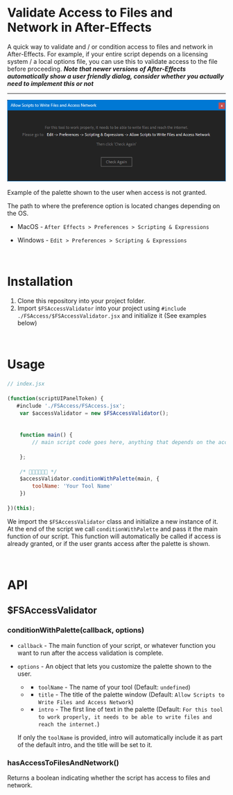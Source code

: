 # Validate Access to Files and Network in After-Effects

A quick way to validate and / or condition access to files and network in After-Effects.
For example, if your entire script depends on a licensing system / a local options file, you can use this to validate access to the file before proceeding. ***Note that newer versions of After-Effects automatically show a user friendly dialog, consider whether you actually need to implement this or not*** 

---


![Example palette](./hero.png)

Example of the palette shown to the user when access is not granted.

The path to where the preference option is located changes depending on the OS.

- MacOS - `After Effects > Preferences > Scripting & Expressions`

- Windows - `Edit > Preferences > Scripting & Expressions`


<br/>

# Installation
1. Clone this repository into your project folder.
2. Import `$FSAccessValidator` into your project using `#include ./FSAccess/$FSAccessValidator.jsx` and initialize it (See examples below)

<br/>

# Usage

```js
// index.jsx

(function(scriptUIPanelToken) {
   #include './FSAccess/FSAccess.jsx';
    var $accessValidator = new $FSAccessValidator();


    function main() {
        // main script code goes here, anything that depends on the access validation

    };

    /* 🚀🚀🚀🚀🚀🚀 */
    $accessValidator.conditionWithPalette(main, {
        toolName: 'Your Tool Name'
    })

})(this);


```

We import the `$FSAccessValidator` class and initialize a new instance of it. At the end of the script we call `conditionWithPalette` and pass it the main function of our script. This function will automatically be called if access is already granted, or if the user grants access after the palette is shown.

<br/>

# API
## $FSAccessValidator
### conditionWithPalette(callback, options)
- `callback` - The main function of your script, or whatever function you want to run after the access validation is complete.
- `options` - An object that lets you customize the palette shown to the user.
  - - `toolName` - The name of your tool (Default: `undefined`)
  - - `title` - The title of the palette window (Default: `Allow Scripts to Write Files and Access Network`)
  - - `intro` - The first line of text in the palette (Default: `For this tool to work properly, it needs to be able to write files and reach the internet.`)

  If only the `toolName` is provided, intro will automatically include it as part of the default intro, and the title will be set to it.

### hasAccessToFilesAndNetwork()
Returns a boolean indicating whether the script has access to files and network.

<br/>

